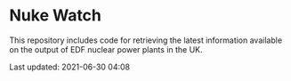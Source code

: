 # Nuke Watch

This repository includes code for retrieving the latest information available on the output of EDF nuclear power plants in the UK.

Last updated: 2021-06-30 04:08
